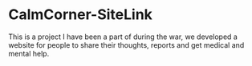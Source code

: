 # CalmCorner-SiteLink
This is a project I have been a part of during the war, we developed a website for people to share their thoughts, reports and get medical and mental help.
